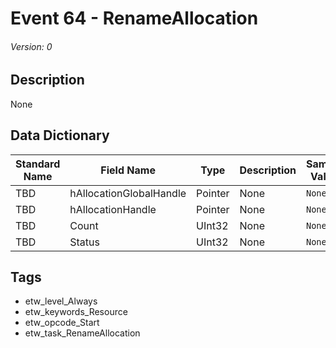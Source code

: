 # Event 64 - RenameAllocation
###### Version: 0

## Description
None

## Data Dictionary
|Standard Name|Field Name|Type|Description|Sample Value|
|---|---|---|---|---|
|TBD|hAllocationGlobalHandle|Pointer|None|`None`|
|TBD|hAllocationHandle|Pointer|None|`None`|
|TBD|Count|UInt32|None|`None`|
|TBD|Status|UInt32|None|`None`|

## Tags
* etw_level_Always
* etw_keywords_Resource
* etw_opcode_Start
* etw_task_RenameAllocation